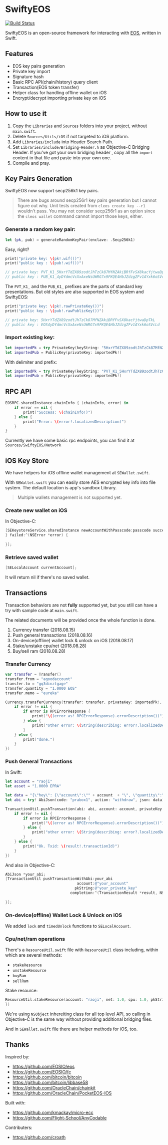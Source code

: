# SwiftyEOS

[![Build Status](https://travis-ci.org/ProChain/SwiftyEOS.svg?branch=master)](https://travis-ci.org/ProChain/SwiftyEOS)

SwiftyEOS is an open-source framework for interacting with [EOS](https://github.com/EOSIO/eos), written in Swift.

## Features

- EOS key pairs generation
- Private key import 
- Signature hash
- Basic RPC API(chain/history) query client
- Transaction(EOS token transfer)
- Helper class for handling offline wallet on iOS
- Encrypt/decrypt importing private key on iOS

## How to use it

1. Copy the `Libraries` and `Sources` folders into your project, without `main.swift`.
2. Delete `Sources/Utils/iOS` if not targeted to iOS platform.
3. Add `Libraries/include` into Header Search Path.
4. Set `Libraries/include/Bridging-Header.h` as Objective-C Bridging Header. If you've got your own bridging header , copy all the `import` content in that file and paste into your own one.
5. Compile and pray.

## Key Pairs Generation

SwiftyEOS now support secp256k1 key pairs.

> There are bugs around secp256r1 key pairs generation but I cannot figure out why. Unit tests created from `cleos create key --r1` wouldn't pass. You may not consider secp256r1 as an option since the `cleos wallet` command cannot import those keys, either.

### Generate a random key pair:

```swift
let (pk, pub) = generateRandomKeyPair(enclave: .Secp256k1)
```

Easy, right?

```swift
print("private key: \(pk!.wif())")
print("public key : \(pub!.wif())")

// private key: PVT_K1_5HxrYTdZX89zodtJhTzCk87MfNZAkiBRfFvSX8kacYjtwaDpTkL
// public key : PUB_K1_4yDYdmcVcXxAxeNsUWRG7x9FKQE4HbJZdzgZFv1AYxk6oSVcLd
```

The `PVT_K1_` and the `PUB_K1_` prefixes are the parts of standard key presentations. But old styles are also supported in EOS system and SwiftyEOS:

```swift
print("private key: \(pk!.rawPrivateKey())")
print("public key : \(pub!.rawPublicKey())")

// private key: 5HxrYTdZX89zodtJhTzCk87MfNZAkiBRfFvSX8kacYjtwaDpTkL
// public key : EOS4yDYdmcVcXxAxeNsUWRG7x9FKQE4HbJZdzgZFv1AYxk6oSVcLd
```

### Import existing key:

```swift
let importedPk = try PrivateKey(keyString: "5HxrYTdZX89zodtJhTzCk87MfNZAkiBRfFvSX8kacYjtwaDpTkL")
let importedPub = PublicKey(privateKey: importedPk!)
```

With delimiter and prefix:

```swift
let importedPk = try PrivateKey(keyString: "PVT_K1_5HxrYTdZX89zodtJhTzCk87MfNZAkiBRfFvSX8kacYjtwaDpTkL")
let importedPub = PublicKey(privateKey: importedPk!)
```

## RPC API

```swift
EOSRPC.sharedInstance.chainInfo { (chainInfo, error) in
    if error == nil {
        print("Success: \(chainInfo!)")
    } else {
        print("Error: \(error!.localizedDescription)")
    }
}
```

Currently we have some basic rpc endpoints, you can find it at `Sources/SwiftyEOS/Network`

## iOS Key Store

We have helpers for iOS offline wallet management at `SEWallet.swift`.

With `SEWallet.swift` you can easily store AES encrypted key info into file system. The default location is app's sandbox Library.

> Multiple wallets management is not supported yet.

### Create new wallet on iOS

In Objective-C:

```objective-c
[SEKeystoreService.sharedInstance newAccountWithPasscode:passcode succeed:^(SELocalAccount *account) {
} failed:^(NSError *error) {
        
}];
```

### Retrieve saved wallet

```objective-c
[SELocalAccount currentAccount];
```

It will return nil if there's no saved wallet.

## Transactions

Transaction behaviors are not **fully** supported yet, but you still can have a try with sample code at `main.swift`.

The related documents will be provided once the whole function is done. 

1. Currency transfer (2018.08.15)
2. Push general transactions (2018.08.16)
3. On-device(offline) wallet lock & unlock on iOS (2018.08.17)
4. Stake/unstake cpu/net (2018.08.28)
5. Buy/sell ram (2018.08.28)

### Transfer Currency

```swift
var transfer = Transfer()
transfer.from = "agoodaccount"
transfer.to = "gq3dinztgage"
transfer.quantity = "1.0000 EOS"
transfer.memo = "eureka"

Currency.transferCurrency(transfer: transfer, privateKey: importedPk!, completion: { (result, error) in
    if error != nil {
        if error is RPCErrorResponse {
            print("\((error as! RPCErrorResponse).errorDescription())")
        } else {
            print("other error: \(String(describing: error?.localizedDescription))")
        }
    } else {
        print("done.")
    }
})
```

### Push General Transactions

In Swift:

```swift
let account = "raoji"
let asset = "1.0000 EPRA"

let data = "{\"hey\": {\"account\":\"" + account  + "\", \"quantity\":\"" + asset + "\"}}"
let abi = try! AbiJson(code: "prabox1", action: "withdraw", json: data)

TransactionUtil.pushTransaction(abi: abi, account: account, privateKey: importedPk!, completion: { (result, error) in
    if error != nil {
        if error is RPCErrorResponse {
            print("\((error as! RPCErrorResponse).errorDescription())")
        } else {
            print("other error: \(String(describing: error?.localizedDescription))")
        }
    } else {
        print("Ok. Txid: \(result!.transactionId)")
    }
})
```

And also in Objective-C:

```objective-c
AbiJson *your_abi;
[TransactionUtil pushTransactionWithAbi:your_abi
                                account:@"your_account"
                               pkString:@"your_private_key"
                             completion:^(TransactionResult *result, NSError *error) {
        
}];
```

### On-device(offline) Wallet Lock & Unlock on iOS

We added `lock` and `timedUnlock` functions to `SELocalAccount`.

### Cpu/net/ram operations

There's a `ResourceUtil.swift` file with `ResourceUtil` class including, within which are several methods:

- `stakeResource`
- `unstakeResource`
- `buyRam`
- `sellRam`

Stake resource:

```swift
ResourceUtil.stakeResource(account: "raoji", net: 1.0, cpu: 1.0, pkString: "5HsaHvRCPrjU3yhapB5rLRyuKHuFTsziidA13Uw6WnQTeJAG3t4", completion: { (result, error) in
})
```

We're using `NSObject` inhereiting class for all top level API, so calling in Objective-C is the same way without providing additional bridging files.

And in `SEWallet.swift` file there are helper methods for iOS, too.

## Thanks

Inspired by: 
 - https://github.com/EOSIO/eos
 - https://github.com/EOSIO/fc
 - https://github.com/bitcoin/bitcoin
 - https://github.com/bitcoin/libbase58
 - https://github.com/OracleChain/chainkit
 - https://github.com/OracleChain/PocketEOS-IOS

Built with:
 - https://github.com/kmackay/micro-ecc
 - https://github.com/Flight-School/AnyCodable

Contributers:
 - https://github.com/croath
